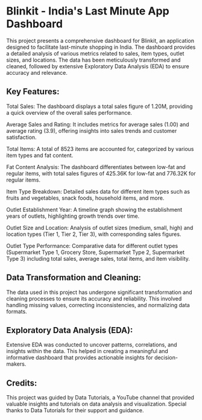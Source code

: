 # Blinkit - India's Last Minute App Dashboard
This project presents a comprehensive dashboard for Blinkit, an application designed to facilitate last-minute shopping in India. The dashboard provides a detailed analysis of various metrics related to sales, item types, outlet sizes, and locations. The data has been meticulously transformed and cleaned, followed by extensive Exploratory Data Analysis (EDA) to ensure accuracy and relevance.

## Key Features:
Total Sales: The dashboard displays a total sales figure of 1.20M, providing a quick overview of the overall sales performance.

Average Sales and Rating: It includes metrics for average sales (1.00) and average rating (3.9), offering insights into sales trends and customer satisfaction.

Total Items: A total of 8523 items are accounted for, categorized by various item types and fat content.

Fat Content Analysis: The dashboard differentiates between low-fat and regular items, with total sales figures of 425.36K for low-fat and 776.32K for regular items.

Item Type Breakdown: Detailed sales data for different item types such as fruits and vegetables, snack foods, household items, and more.

Outlet Establishment Year: A timeline graph showing the establishment years of outlets, highlighting growth trends over time.

Outlet Size and Location: Analysis of outlet sizes (medium, small, high) and location types (Tier 1, Tier 2, Tier 3), with corresponding sales figures.

Outlet Type Performance: Comparative data for different outlet types (Supermarket Type 1, Grocery Store, Supermarket Type 2, Supermarket Type 3) including total sales, average sales, total items, and item visibility.

## Data Transformation and Cleaning:
The data used in this project has undergone significant transformation and cleaning processes to ensure its accuracy and reliability. This involved handling missing values, correcting inconsistencies, and normalizing data formats.

## Exploratory Data Analysis (EDA):
Extensive EDA was conducted to uncover patterns, correlations, and insights within the data. This helped in creating a meaningful and informative dashboard that provides actionable insights for decision-makers.

## Credits:
This project was guided by Data Tutorials, a YouTube channel that provided valuable insights and tutorials on data analysis and visualization. Special thanks to Data Tutorials for their support and guidance.
